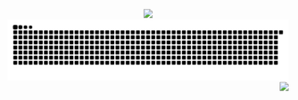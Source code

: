<div align="center">
  <img src="https://github-readme-stats.vercel.app/api?username=mrkazak&show_icons=true&title_color=fff&icon_color=79ff97&text_color=9f9f9f&bg_color=151515&count_private=true" />
</div>
<div align="center">
  <img src="https://github.com/MrKazak/MrKazak/blob/output/github-contribution-grid-snake.svg" />
</div>
<div align="right">
  <img src="https://count.getloli.com/get/@mrkazak.github" />
</div>
